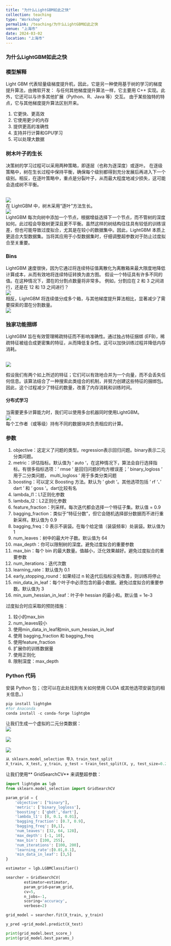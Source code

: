 ```yaml
---
title: "为什么LightGBM如此之快"
collection: teaching
type: "Workshop"
permalink: /teaching/为什么LightGBM如此之快
venue: "上海市"
date: 2024-03-02
location: "上海市"
---
```


### 为什么LightGBM如此之快

### 模型解释
Light GBM 代表轻量级梯度提升机，因此，它是另一种使用基于树的学习的梯度提升算法，由微软开发：
与任何其他梯度提升算法一样，它主要用 C++ 实现。此外，它还可以与许多其他扩展（Python、R、Java 等）交互。
由于某些独特的特点，它与其他梯度提升算法区别开来。

1. 它更快、更高效
2. 它使用更少的内存
3. 提供更高的准确性
4. 支持并行计算和GPU学习
5. 可以处理大数据

### 树木叶子的生长
决策树的学习过程可以采用两种策略，即逐层（也称为逐深度）或逐叶。
在逐级策略中，树在生长过程中保持平衡，确保每个级别都得到充分发展后再进入下一个级别。相反，在逐叶策略中，重点是分裂叶子，从而最大程度地减少损失，这可能会造成树不平衡。

<br/><img src="/images/ll1.png"><br/>
在 LightGBM 中，树木采用“逐叶”方法生长。
<br/><img src="/images/ll2.png"><br/>
LightGBM 每次向树中添加一个节点，根据增益选择下一个节点，而不管树的深度如何。此过程会导致树更深且更不平衡。虽然这样的树结构往往具有较低的训练误差，但也可能导致过度拟合，尤其是在较小的数据集中。因此，LightGBM 本质上更适合大型数据集。当将其应用于小型数据集时，仔细调整超参数对于防止过度拟合至关重要。

### Bins
LightGBM 速度很快，因为它通过将连续特征值离散化为离散箱来最大限度地降低计算成本，从而有效地将连续特征转换为直方图。
假设一个特征具有许多不同的值。在这种情况下，潜在的分割点数量将非常多。
例如，分割应在 2 和 3 之间进行，还是在 12 和 13 之间进行？
<br/><img src="/images/ll3.png"><br/>
相反，LightGBM 将连续值分成多个箱，与其他梯度提升算法相比，显著减少了需要探索的潜在分割数量。
<br/><img src="/images/ll4.png"><br/>
### 独家功能捆绑
LightGBM 旨在有效管理稀疏特征而不影响准确性。通过独占特征捆绑 (EFB)，稀疏特征被组合成更密集的特征，从而降低复杂性。这可以加快训练过程并降低内存消耗。

<br/><img src="/images/ll5.png"><br/>

假设我们有两个如上所述的特征；它们可以有效地合并为一个向量，而不会丢失任何信息。该算法结合了一种搜索此类组合的机制，并努力创建这些特征的捆绑包。因此，这个过程减少了特征的数量，改善了内存消耗和训练时间。
#### 分布式学习
当需要更多计算能力时，我们可以使用多台机器同时使用LightGBM。
<br/><img src="/images/ll6.png"><br/>
每个工作者（或等级）持有不同的数据块并负责相应的计算。

### 参数

1. objective：这定义了问题的类型。regression表示回归问题。binary表示二元分类问题。
2. metric：评估指标。默认值为 ’ auto ‘，在这种情况下，算法会自行选择指标。有很多指标选项：’ rmse ’ 是回归问题的均方根误差；’ binary_logloss ’ 用于二分类问题， multi_logloss ’ 用于多类分类问题
3. boosting：可以定义 Boosting 方法。默认为 ’ gbdt '。其他选项包括 ’ rf ‘、’ dart ’ 和 ’ goss '。dart比较有名
4. lambda_l1：L1正则化参数
5. lambda_l2：L2正则化参数
6. feature_fraction：列采样。每次迭代都会选择一个特征子集。默认值 = 0.9
7. bagging_fraction：类似于“特征分数”，但它会随机选择部分数据而不进行重新采样。默认值为 0.9
8. bagging_freq：0 表示不装袋。在每个给定值（装袋频率）处装袋。默认值为 1
9. num_leaves：树中的最大叶子数。默认值为 64
10. max_depth：你可以限制树的深度。避免过度拟合的重要参数
11. max_bin：每个 bin 的最大数量。值越小，泛化效果越好。避免过度拟合的重要参数
12. num_iterations：迭代次数
13. learning_rate：默认值为 0.1
14. early_stopping_round：如果经过 n 轮迭代后指标没有改善，则训练将停止
15. min_data_in_leaf：每个叶子中必须包含的最小数据。避免过度拟合的重要参数。默认值为 3
16. min_sum_hessian_in_leaf：叶子中 hessian 的最小和。默认值 = 1e-3

过度拟合时应采取的预防措施：

1. 较小的max_bin
2. num_leaves较小
3. 使用min_data_in_leaf和min_sum_hessian_in_leaf
4. 使用 bagging_fraction 和 bagging_freq
5. 使用feature_fraction
6. 扩展你的训练数据量
7. 使用正则化
8. 限制深度：max_depth

### Python 代码

安装 Python 包；（您可以在此处找到有关如何使用 CUDA 或其他选项安装包的相关信息。）

```python
pip install lightgbm
#for Anaconda
conda install -c conda-forge lightgbm
```
让我们生成一个虚拟的二元分类数据：
<br/><img src="/images/ll7.png"><br/>
<br/><img src="/images/ll8.png"><br/>
<br/><img src="/images/ll9.png"><br/>

```python
从 sklearn.model_selection 导入 train_test_split 
X_train, X_test, y_train, y_test = train_test_split(X, y, test_size=0.2, random_state=4)
```
让我们使用** GridSearchCV** 来调整超参数：

```python
import lightgbm as lgb
from sklearn.model_selection import GridSearchCV

param_grid = {
    'objective': ["binary"],
    'metric': ['binary_logloss'],
    'boosting': ['gbdt','dart'],
    'lambda_l1': [0, 0.1, 0.01],
    'bagging_fraction': [0.7, 0.9],
    'bagging_freq': [0,1],
    'num_leaves': [32, 64, 128],
    'max_depth': [-1, 10],
    'max_bin': [100, 255],
    'num_iterations': [100, 200],
    'learning_rate':[0.01,0.1],
    'min_data_in_leaf': [3,5]
}

estimator = lgb.LGBMClassifier()

searcher = GridSearchCV(
        estimator=estimator,
        param_grid=param_grid, 
        cv=5, 
        n_jobs=-1, 
        scoring='accuracy',
        verbose=2)

grid_model = searcher.fit(X_train, y_train)

y_pred =grid_model.predict(X_test)

```

```python
print(grid_model.best_score_)
print(grid_model.best_params_)
```






